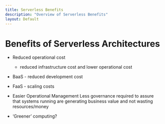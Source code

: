 ```yaml
---
title: Serverless Benefits
description: "Overview of Serverless Benefits"
layout: Default
---
```


# Benefits of Serverless Architectures
- Reduced operational cost
  - reduced infrastructure cost and lower operational cost
- BaaS - reduced development cost
- FaaS - scaling costs
- Easier Operational Management
Less governance required to assure that systems running are generating business value and not wasting resources/money

- ‘Greener’ computing?
